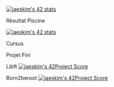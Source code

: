 [![jaeskim's 42 stats](https://badge42.herokuapp.com/api/stats/lduboulo?cursus=C%20Piscine&darmode=true&privacyEmail=true)](https://github.com/JaeSeoKim/badge42)

Résultat Piscine

[![jaeskim's 42 stats](https://badge42.herokuapp.com/api/stats/lduboulo?privacyEmail=true&darkmode=true)](https://github.com/JaeSeoKim/badge42)

Cursus

Projet Fini

Libft  [![jaeskim's 42Project Score](https://badge42.herokuapp.com/api/project/lduboulo/Libft)](https://github.com/JaeSeoKim/badge42)

Born2beroot [![jaeskim's 42Project Score](https://badge42.herokuapp.com/api/project/lduboulo/Born2beroot)](https://github.com/JaeSeoKim/badge42)
